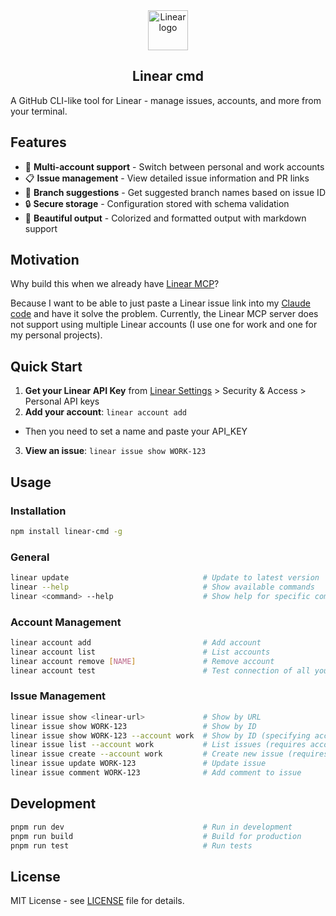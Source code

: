 <div align="center">
<a href="https://linear.app" target="_blank" rel="noopener noreferrer">
  <img width="64" src="https://raw.githubusercontent.com/linear/linear/master/docs/logo.svg" alt="Linear logo">
</a>
<h2>Linear cmd</h2>
</div>

A GitHub CLI-like tool for Linear - manage issues, accounts, and more from your terminal.

## Features

- 🔐 **Multi-account support** - Switch between personal and work accounts
- 📋 **Issue management** - View detailed issue information and PR links
- 🌿 **Branch suggestions** - Get suggested branch names based on issue ID
- 🔒 **Secure storage** - Configuration stored with schema validation
- 🎨 **Beautiful output** - Colorized and formatted output with markdown support

## Motivation

Why build this when we already have [Linear MCP](https://linear.app/docs/mcp)?

Because I want to be able to just paste a Linear issue link into my [Claude code](https://www.anthropic.com/claude-code) and have it solve the problem. Currently, the Linear MCP server does not support using multiple Linear accounts (I use one for work and one for my personal projects).

## Quick Start

1. **Get your Linear API Key** from [Linear Settings](https://linear.app/settings) > Security & Access > Personal API keys
2. **Add your account**: `linear account add`
  - Then you need to set a name and paste your API_KEY
3. **View an issue**: `linear issue show WORK-123`

## Usage

### Installation

```bash
npm install linear-cmd -g
```

### General

```bash
linear update                              # Update to latest version
linear --help                              # Show available commands
linear <command> --help                    # Show help for specific command
```

### Account Management

```bash
linear account add                         # Add account
linear account list                        # List accounts
linear account remove [NAME]               # Remove account 
linear account test                        # Test connection of all your accounts
```

### Issue Management

```bash
linear issue show <linear-url>             # Show by URL
linear issue show WORK-123                 # Show by ID
linear issue show WORK-123 --account work  # Show by ID (specifying account)
linear issue list --account work           # List issues (requires account)
linear issue create --account work         # Create new issue (requires account)
linear issue update WORK-123               # Update issue
linear issue comment WORK-123              # Add comment to issue
```

## Development

```bash
pnpm run dev                               # Run in development
pnpm run build                             # Build for production
pnpm run test                              # Run tests
```

## License

MIT License - see [LICENSE](LICENSE) file for details.
